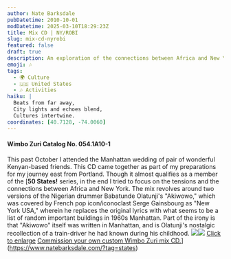 ```yaml
---
author: Nate Barksdale
pubDatetime: 2010-10-01
modDatetime: 2025-03-10T18:29:23Z
title: Mix CD | NY/ROBI
slug: mix-cd-nyrobi
featured: false
draft: true
description: An exploration of the connections between Africa and New York through music, including a unique take on Babatunde Olatunji's "Akiwowo."
emoji: 🎶
tags:
  - 🌍 Culture
  - 🇺🇸 United States
  - 🎶 Activities
haiku: |
  Beats from far away,  
  City lights and echoes blend,  
  Cultures intertwine.
coordinates: [40.7128, -74.0060]
---
```


#### Wimbo Zuri Catalog No. 054.1A10-1

This past October I attended the Manhattan wedding of pair of wonderful Kenyan-based friends. This CD came together as part of my preparations for my journey east from Portland. Though it almost qualifies as a member of the [**50 States!** series, in the end I tried to focus on the tensions and the connections between Africa and New York. The mix revolves around two versions of the Nigerian drummer Babatunde Olatunji's "Akiwowo," which was covered by French pop icon/iconoclast Serge Gainsbourg as "New York USA," wherein he replaces the original lyrics with what seems to be a list of random important buildings in 1960s Manhattan. Part of the irony is that "Akiwowo" itself was written in Manhattan, and is Olatunji's nostalgic recollection of a train-driver he had known during his childhood. [![](https://www.natebarksdale.com/wp-content/uploads/portfolio/NY_260.jpg)](https://www.natebarksdale.com/wp-content/uploads/portfolio/NY_530.jpg)[![](https://www.natebarksdale.com/wp-content/uploads/portfolio/NY2_260.jpg)](https://www.natebarksdale.com/wp-content/uploads/portfolio/NY2_530.jpg) [Click to enlarge](https://www.natebarksdale.com/wp-content/uploads/portfolio/NY_530.jpg) [Commission your own custom Wimbo Zuri mix CD.](https://www.natebarksdale.com/?p=342)](https://www.natebarksdale.com/?tag=states)
